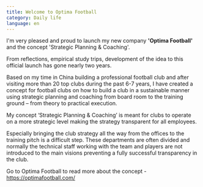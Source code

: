 ```yaml
---
title: Welcome to Optima Football
category: Daily life
language: en
---
```

I'm very pleased and proud to launch my new company **'Optima Football'** and the concept 'Strategic Planning & Coaching'.

From reflections, empirical study trips, development of the idea to this official launch has gone nearly two years.

Based on my time in China building a professional football club and after visiting more than 20 top clubs during the past 6-7 years, I have created a concept for football clubs on how to build a club in a sustainable manner using strategic planning and coaching from board room to the training ground – from theory to practical execution.

My concept ‘Strategic Planning & Coaching’ is meant for clubs to operate on a more strategic level making the strategy transparent for all employees.

Especially bringing the club strategy all the way from the offices to the training pitch is a difficult step. These departments are often divided and normally the technical staff working with the team and players are not introduced to the main visions preventing a fully successful transparency in the club.

Go to Optima Football to read more about the concept - <https://optimafootball.com/>
